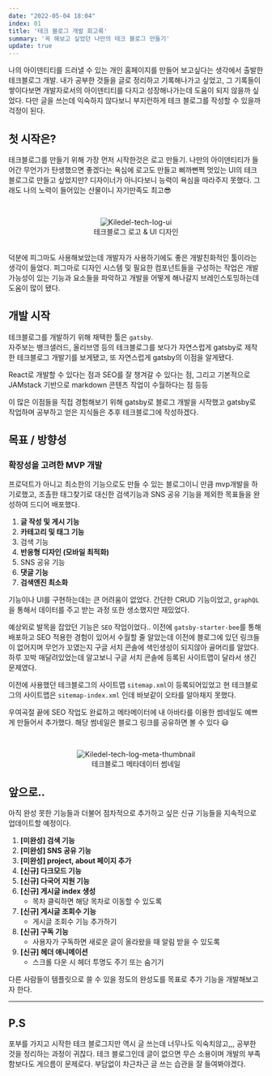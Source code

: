 ```yaml
---
date: "2022-05-04 18:04"
index: 01
title: '테크 블로그 개발 회고록'
summary: '꼭 해보고 싶었던 나만의 테크 블로그 만들기'
update: true
---
```


나의 아이덴티티를 드러낼 수 있는 개인 홈페이지를 만들어 보고싶다는 생각에서 출발한 테크블로그 개발.
내가 공부한 것들을 글로 정리하고 기록해나가고 싶었고, 그 기록들이 쌓이다보면 개발자로서의 아이덴티티를 다지고 성장해나가는데 도움이 되지 않을까 싶었다.
다만 글을 쓰는데 익숙하지 않다보니 부지런하게 테크 블로그를 작성할 수 있을까 걱정이 된다.

## 첫 시작은?

테크블로그를 만들기 위해 가장 먼저 시작한것은 로고 만들기.
나만의 아이덴티티가 들어간 무언가가 탄생했으면 좋겠다는 욕심에 로고도 만들고 삐까뻔쩍 멋있는 UI의 테크블로그로 만들고 싶었지만?
디자이너가 아니다보니 능력이 욕심을 따라주지 못했다. 그래도 나의 노력이 들어있는 산물이니 자기만족도 최고😎

<br/>
<figure align="center">
<img class="responsive-image" src="https://user-images.githubusercontent.com/71811780/236880235-62786746-087b-4232-b427-7608ab7eb176.png" alt="Kiledel-tech-log-ui"></img>
<figcaption>테크블로그 로고 & UI 디자인</figcaption>
</figure>
<br/>
덕분에 피그마도 사용해보았는데 개발자가 사용하기에도 좋은 개발친화적인 툴이라는 생각이 들었다. 피그마로 디자인 시스템 및 필요한 컴포넌트들을 구성하는 작업은 개발 가능성이 있는 기능과 요소들을 파악하고 개발을 어떻게 해나갈지 브레인스토밍하는데 도움이 많이 됐다.

## 개발 시작

테크블로그를 개발하기 위해 채택한 툴은 `gatsby`.  
자주보는 뱅크샐러드, 올리브영 등의 테크블로그를 보다가 자연스럽게 gatsby로 제작한 테크블로그 개발기를 보게됐고, 또 자연스럽게 gatsby의 이점을 알게됐다.

React로 개발할 수 있다는 점과 SEO를 잘 챙겨갈 수 있다는 점, 그리고 기본적으로 JAMstack 기반으로 markdown 콘텐츠 작업이 수월하다는 점 등등

이 많은 이점들을 직접 경험해보기 위해 gatsby로 블로그 개발을 시작했고 gatsby로 작업하며 공부하고 얻은 지식들은 추후 테크블로그에 작성하겠다.

## 목표 / 방향성

### 확장성을 고려한 MVP 개발

프로덕트가 아니고 최소한의 기능으로도 만들 수 있는 블로그이니 만큼 mvp개발을 하기로했고, 조촐한 태그찾기로 대신한 검색기능과 SNS 공유 기능을 제외한 목표들을 완성하여 드디어 배포했다.

1. **글 작성 및 게시 기능**
2. **카테고리 및 태그 기능**
3. 검색 기능
4. **반응형 디자인 (모바일 최적화)**
5. SNS 공유 기능
6. **댓글 기능**
7. **검색엔진 최소화**

기능이나 UI를 구현하는데는 큰 어려움이 없었다. 간단한 CRUD 기능이었고, `graphQL`을 통해서 데이터를 주고 받는 과정 또한 생소했지만 재밌었다.

예상외로 발목을 잡았던 기능은 `SEO` 작업이었다..
이전에 `gatsby-starter-bee`를 통해 배포하고 SEO 적용한 경험이 있어서 수월할 줄 알았는데 이전에 블로그에 있던 링크들이 없어지며 무언가 꼬였는지 구글 서치 콘솔에 색인생성이 되지않아 골머리를 알았다.
하루 꼬박 매달려있었는데 알고보니 구글 서치 콘솔에 등록된 사이트맵이 달라서 생긴 문제였다.

이전에 사용했던 테크블로그의 사이트맵 `sitemap.xml`이 등록되어있었고 현 테크블로그의 사이트맵은 `sitemap-index.xml` 인데 바보같이 오타를 알아채지 못했다.

우여곡절 끝에 SEO 작업도 완료하고 메타메이터에 내 아바타를 이용한 썸네일도 예쁘게 만들어서 추가했다. 해당 썸네일은 블로그 링크를 공유하면 볼 수 있다 😃

<br/>
<figure align="center">
<img class="responsive-image" src="https://user-images.githubusercontent.com/71811780/236894541-ce4631e2-e067-4911-91e7-c6a8b2f166d2.png" alt="Kiledel-tech-log-meta-thumbnail" title="썸네일"></img>
<figcaption>테크블로그 메타데이터 썸네일</figcaption>
</figure>


## 앞으로..
아직 완성 못한 기능들과 더불어 점차적으로 추가하고 싶은 신규 기능들을 지속적으로 업데이트할 예정이다.

1. **[미완성] 검색 기능**
2. **[미완성] SNS 공유 기능**
3. **[미완성] project, about 페이지 추가**
4. **[신규] 다크모드 기능**
5. **[신규] 다국어 지원 기능**
6. **[신규] 게시글 index 생성** 
   - 목차 클릭하면 해당 목차로 이동할 수 있도록
7. **[신규] 게시글 조회수 기능** 
   - 게시글 조회수 기능 추가하기
8. **[신규] 구독 기능** 
   - 사용자가 구독하면 새로운 글이 올라왔을 때 알림 받을 수 있도록
9. **[신규] 헤더 애니메이션** 
   - 스크롤 다운 시 헤더 투명도 주기 또는 숨기기


다른 사람들이 템플릿으로 쓸 수 있을 정도의 완성도를 목표로 추가 기능을 개발해보고자 한다.

---

## P.S 
포부를 가지고 시작한 테크 블로그지만 역시 글 쓰는데 너무나도 익숙치않고,,, 공부한 것을 정리하는 과정이 귀찮다. 테크 블로그인데 글이 없으면 무슨 소용이며 개발의 부족함보다도 게으름이 문제로다. 부담없이 차근차근 글 쓰는 습관을 잘 들여봐야겠다.
